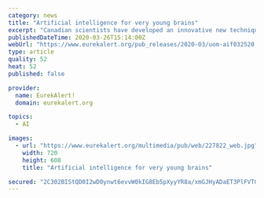 ```yaml
---
category: news
title: "Artificial intelligence for very young brains"
excerpt: "Canadian scientists have developed an innovative new technique that uses artificial intelligence to better define the different sections of the brain in newborns during a magnetic resonance imaging (MRI) exam. The results of this study -- a collaboration between researchers at Montreal's CHU Sainte-Justine children's hospital and the ÉTS ..."
publishedDateTime: 2020-03-26T15:14:00Z
webUrl: "https://www.eurekalert.org/pub_releases/2020-03/uom-aif032520.php"
type: article
quality: 52
heat: 52
published: false

provider:
  name: EurekAlert!
  domain: eurekalert.org

topics:
  - AI

images:
  - url: "https://www.eurekalert.org/multimedia/pub/web/227822_web.jpg"
    width: 720
    height: 608
    title: "Artificial intelligence for very young brains"

secured: "2C302BIStQD0I2wD0ynwt6evvW0kIG8Eb5pXyyYR8a/xmGJHyADaET3PlFVTGNTu3ywuDGhYig096ypzfD+jChOQum33AQ+YAXACWqN2MOeVd+rNewjHDqURsutj4+j88FodG38uUHe54FHPMzNTyzRtiU8GFXmxEyKWCykEZzRKspqIW6bKpi0ydpGHzBcxw4m/MR8AcCOqRZnubCsDzw+xK0qcll8WzLRjAe6hi88lPnjee2HdU6/sdVMqVeKWXnTLM6brJkS202DTdcmj4mSHnSgWyRUuKzNChkzi8bXIV9kjAJR/mJjbNhL4cEQn;5SxAApDamZuvXOKjGtO4FQ=="
---
```


